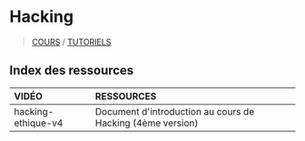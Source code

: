 # Hacking

> [COURS](https://www.youtube.com/playlist?list=PLrSOXFDHBtfFTu6-vUc7lejdp0ls8loq2) / [TUTORIELS](https://www.youtube.com/playlist?list=PLrSOXFDHBtfHIzX18zg86FjcrXBzMzFj0)

## Index des ressources

|VIDÉO|RESSOURCES|
|:--|:--|
|hacking-ethique-v4|Document d'introduction au cours de Hacking (4ème version)|
